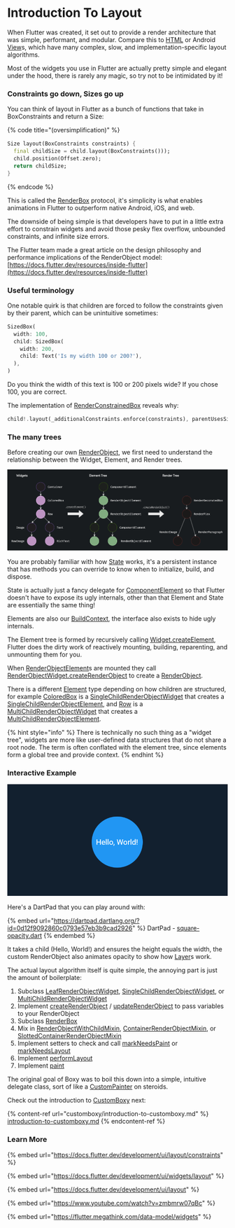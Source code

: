 # Introduction To Layout

When Flutter was created, it set out to provide a render architecture that was simple, performant, and modular. Compare this to [HTML](https://developer.chrome.com/articles/layoutng/) or Android [View](https://developer.android.com/reference/android/view/View)s, which have many complex, slow, and implementation-specific layout algorithms.

Most of the widgets you use in Flutter are actually pretty simple and elegant under the hood, there is rarely any magic, so try not to be intimidated by it!

### Constraints go down, Sizes go up

You can think of layout in Flutter as a bunch of functions that take in BoxConstraints and return a Size:

{% code title="(oversimplification)" %}
```dart
Size layout(BoxConstraints constraints) {
  final childSize = child.layout(BoxConstraints()));
  child.position(Offset.zero);
  return childSize;
}
```
{% endcode %}

This is called the [RenderBox](https://api.flutter.dev/flutter/rendering/RenderBox-class.html) protocol, it's simplicity is what enables animations in Flutter to outperform native Android, iOS, and web.

The downside of being simple is that developers have to put in a little extra effort to constrain widgets and avoid those pesky flex overflow, unbounded constraints, and infinite size errors.

The Flutter team made a great article on the design philosophy and performance implications of the RenderObject model: [https://docs.flutter.dev/resources/inside-flutter](https://docs.flutter.dev/resources/inside-flutter)

### Useful terminology

One notable quirk is that children are forced to follow the constraints given by their parent, which can be unintuitive sometimes:

```dart
SizedBox(
  width: 100,
  child: SizedBox(
    width: 200,
    child: Text('Is my width 100 or 200?'),
  ),
)
```

Do you think the width of this text is 100 or 200 pixels wide? If you chose 100, you are correct.

The implementation of [RenderConstrainedBox](https://api.flutter.dev/flutter/rendering/RenderConstrainedBox-class.html) reveals why:

```dart
child!.layout(_additionalConstraints.enforce(constraints), parentUsesSize: true);
```

### The many trees

Before creating our own [RenderObject](https://api.flutter.dev/flutter/rendering/RenderObject-class.html), we first need to understand the relationship between the Widget, Element, and Render trees.

![](.gitbook/assets/trees.png)

You are probably familiar with how [State](https://api.flutter.dev/flutter/widgets/State-class.html) works, it's a persistent instance that has methods you can override to know when to initialize, build, and dispose.

State is actually just a fancy delegate for [ComponentElement](https://api.flutter.dev/flutter/widgets/ComponentElement-class.html) so that Flutter doesn't have to expose its ugly internals, other than that Element and State are essentially the same thing!

Elements are also our [BuildContext](https://api.flutter.dev/flutter/widgets/BuildContext-class.html), the interface also exists to hide ugly internals.

The Element tree is formed by recursively calling [Widget.createElement](https://api.flutter.dev/flutter/widgets/Widget/createElement.html), Flutter does the dirty work of reactively mounting, building, reparenting, and unmounting them for you.

When [RenderObjectElement](https://api.flutter.dev/flutter/widgets/RenderObjectElement-class.html)s are mounted they call [RenderObjectWidget.createRenderObject](https://api.flutter.dev/flutter/widgets/RenderObjectWidget/createRenderObject.html) to create a [RenderObject](https://api.flutter.dev/flutter/rendering/RenderObject-class.html).

There is a different [Element](https://api.flutter.dev/flutter/widgets/Element-class.html) type depending on how children are structured, for example [ColoredBox](https://api.flutter.dev/flutter/widgets/ColoredBox-class.html) is a [SingleChildRenderObjectWidget](https://api.flutter.dev/flutter/widgets/SingleChildRenderObjectWidget-class.html) that creates a [SingleChildRenderObjectElement](https://api.flutter.dev/flutter/widgets/SingleChildRenderObjectElement-class.html), and [Row](https://api.flutter.dev/flutter/widgets/Row-class.html) is a [MultiChildRenderObjectWidget](https://api.flutter.dev/flutter/widgets/MultiChildRenderObjectWidget-class.html) that creates a [MultiChildRenderObjectElement](https://api.flutter.dev/flutter/widgets/MultiChildRenderObjectElement-class.html).

{% hint style="info" %}
There is technically no such thing as a "widget tree", widgets are more like user-defined data structures that do not share a root node. The term is often conflated with the element tree, since elements form a global tree and provide context.
{% endhint %}

### Interactive Example

![](<.gitbook/assets/image (2).png>)

Here's a DartPad that you can play around with:

{% embed url="https://dartpad.dartlang.org/?id=0d12f9092860c0793e57eb3b9cad2926" %}
DartPad - [square-opacity.dart](https://gist.github.com/PixelToast/0d12f9092860c0793e57eb3b9cad2926)
{% endembed %}

It takes a child (Hello, World!) and ensures the height equals the width, the custom RenderObject also animates opacity to show how [Layer](https://api.flutter.dev/flutter/rendering/Layer-class.html)s work.

The actual layout algorithm itself is quite simple, the annoying part is just the amount of boilerplate:

1. Subclass [LeafRenderObjectWidget](https://api.flutter.dev/flutter/widgets/LeafRenderObjectWidget-class.html), [SingleChildRenderObjectWidget](https://api.flutter.dev/flutter/widgets/SingleChildRenderObjectWidget-class.html), or [MultiChildRenderObjectWidget](https://api.flutter.dev/flutter/widgets/MultiChildRenderObjectWidget-class.html)
2. Implement [createRenderObject](https://api.flutter.dev/flutter/widgets/RenderObjectWidget/createRenderObject.html) / [updateRenderObject](https://api.flutter.dev/flutter/widgets/RenderObjectWidget/updateRenderObject.html) to pass variables to your RenderObject
3. Subclass [RenderBox](https://api.flutter.dev/flutter/rendering/RenderBox-class.html)
4. Mix in [RenderObjectWithChildMixin](https://api.flutter.dev/flutter/rendering/RenderObjectWithChildMixin-mixin.html), [ContainerRenderObjectMixin](https://api.flutter.dev/flutter/rendering/ContainerRenderObjectMixin-mixin.html), or [SlottedContainerRenderObjectMixin](https://api.flutter.dev/flutter/widgets/SlottedContainerRenderObjectMixin-mixin.html)
5. Implement setters to check and call [markNeedsPaint](https://api.flutter.dev/flutter/rendering/RenderObject/markNeedsPaint.html) or [markNeedsLayout](https://api.flutter.dev/flutter/rendering/RenderObject/markNeedsLayout.html)
6. Implement [performLayout](https://api.flutter.dev/flutter/rendering/RenderBox/performLayout.html)
7. Implement [paint](https://api.flutter.dev/flutter/rendering/RenderObject/paint.html)

The original goal of Boxy was to boil this down into a simple, intuitive delegate class, sort of like a [CustomPainter](https://api.flutter.dev/flutter/rendering/CustomPainter-class.html) on steroids.

Check out the introduction to [CustomBoxy](https://pub.dev/documentation/boxy/latest/boxy/CustomBoxy-class.html) next:

{% content-ref url="customboxy/introduction-to-customboxy.md" %}
[introduction-to-customboxy.md](customboxy/introduction-to-customboxy.md)
{% endcontent-ref %}

### Learn More

{% embed url="https://docs.flutter.dev/development/ui/layout/constraints" %}

{% embed url="https://docs.flutter.dev/development/ui/widgets/layout" %}

{% embed url="https://docs.flutter.dev/development/ui/layout" %}

{% embed url="https://www.youtube.com/watch?v=zmbmrw07qBc" %}

{% embed url="https://flutter.megathink.com/data-model/widgets" %}
